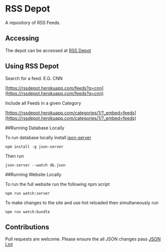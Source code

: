 # RSS Depot

A repository of RSS Feeds.

## Accessing

The depot can be accessed at [RSS Depot](https://rssdepot.herokuapp.com/)

## Using RSS Depot

Search for a feed. E.G. CNN

[https://rssdepot.herokuapp.com/feeds?q=cnn](https://rssdepot.herokuapp.com/feeds?q=cnn)

Include all Feeds in a given Category

[https://rssdepot.herokuapp.com/categories/1/?_embed=feeds](https://rssdepot.herokuapp.com/categories/1/?_embed=feeds)

##Running Database Locally

To run database locally install [json-server](https://github.com/typicode/json-server)

    npm install -g json-server

Then run

    json-server --watch db.json

##Running Website Locally

To run the full website run the following npm script 

    npm run watch:server
    
To make changes to the site and use hot reloaded then simultaneously run

    npm run watch:bundle

## Contributions

Pull requests are welcome. Please ensure the all JSON changes pass [JSON Lint](http://jsonlint.com/)

